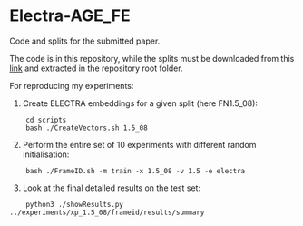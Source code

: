 # Electra-AGE_FE
Code and splits for the submitted paper.

The code is in this repository, while the splits must be downloaded from this [link](http://corpora.ficlit.unibo.it/UploadDIR/experiments.tar.gz) and extracted in the repository root folder.

For reproducing my experiments:
1) Create ELECTRA embeddings for a given split (here FN1.5\_08):
```
    cd scripts
    bash ./CreateVectors.sh 1.5_08
```
2) Perform the entire set of 10 experiments with different random initialisation:
```
    bash ./FrameID.sh -m train -x 1.5_08 -v 1.5 -e electra 
```
3) Look at the final detailed results on the test set:
```
    python3 ./showResults.py ../experiments/xp_1.5_08/frameid/results/summary
```
